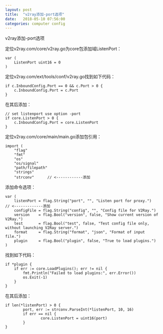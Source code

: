 ```yaml
---
layout: post
title:  "v2ray添加-port选项"
date:   2018-05-10 07:56:00
categories: computer config
---
```


v2ray添加-port选项

定位v2ray.com/core/v2ray.go为core包添加域ListenPort：
```
var (
	ListenPort uint16 = 0	
)
```
定位v2ray.com/ext/tools/conf/v2ray.go找到如下代码：
```
if c.InboundConfig.Port == 0 && c.Port > 0 {
	c.InboundConfig.Port = c.Port
}
```
在其后添加：
```
// set listenport use option -port
if core.ListenPort > 0 {
	c.InboundConfig.Port = core.ListenPort
}
```
定位v2ray.com/core/main/main.go添加包引用：
```
import (
	"flag"
	"fmt"
	"os"
	"os/signal"
	"path/filepath"
	"strings"
	"strconv"      // <------------添加
```
添加命令选项：
```
var (
	listenPort = flag.String("port", "", "Listen port for proxy.")          // <-------------添加
	configFile = flag.String("config", "", "Config file for V2Ray.")
	version    = flag.Bool("version", false, "Show current version of V2Ray.")
	test       = flag.Bool("test", false, "Test config file only, without launching V2Ray server.")
	format     = flag.String("format", "json", "Format of input file.")
	plugin     = flag.Bool("plugin", false, "True to load plugins.")
)
```
找到如下代码：
```
if *plugin {
	if err := core.LoadPlugins(); err != nil {
		fmt.Println("Failed to load plugins:", err.Error())
		os.Exit(-1)
	}
}
```
在其后添加：
```
if len(*listenPort) > 0 {
        port, err := strconv.ParseInt(*listenPort, 10, 16)
        if err == nil {
                core.ListenPort = uint16(port)
        }
}
```

